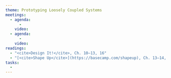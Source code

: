 ```yaml
---
theme: Prototyping Loosely Coupled Systems
meetings:
  - agenda:
      -
    video:
  - agenda:
      -
    video:
readings:
  - "<cite>Design It!</cite>, Ch. 10–13, 16"
  - "[<cite>Shape Up</cite>](https://basecamp.com/shapeup), Ch. 13–14, Conclusion"
tasks:
  -
---
```

